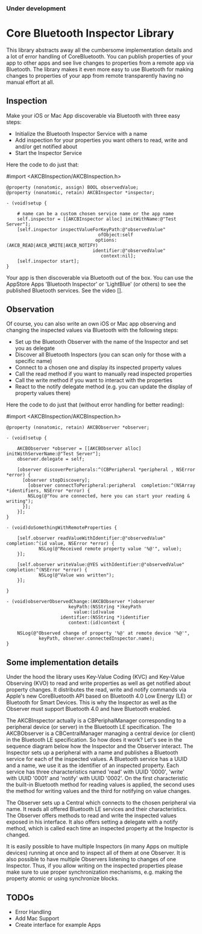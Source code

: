 ### Under development

# Core Bluetooth Inspector Library

This library abstracts away all the cumbersome implementation details and a lot of error handling of CoreBluetooth. You can publish properties of your app to other apps and see live changes to properties from a remote app via Bluetooth. The library makes it even more easy to use Bluetooth for making changes to properties of your app from remote transparently having no manual effort at all.

## Inspection

Make your iOS or Mac App discoverable via Bluetooth with three easy steps:

   * Initialize the Bluetooth Inspector Service with a name
   * Add inspection for your properties you want others to read, write and and/or get notified about
   * Start the Inspector Service

Here the code to do just that:

  #import &lt;AKCBInspection/AKCBInspection.h&gt;

	@property (nonatomic, assign) BOOL observedValue;
	@property (nonatomic, retain) AKCBInspector *inspector;

	- (void)setup {

		# name can be a custom chosen service name or the app name
    	self.inspector = [[AKCBInspector alloc] initWithName:@"Test Server"];
	    [self.inspector inspectValueForKeyPath:@"observedValue"
    	                              ofObject:self
                                     options:(AKCB_READ|AKCB_WRITE|AKCB_NOTIFY)
        	                        identifier:@"observedValue"
            	                       context:nil];
	    [self.inspector start];
	}

Your app is then discoverable via Bluetooth out of the box. You can use the AppStore Apps 'Bluetooth Inspector' or 'LightBlue' (or others) to see the published Bluetooth services. See the video [].

## Observation

Of course, you can also write an own iOS or Mac app observing and changing the inspected values via Bluetooth with the following steps:

   * Set up the Bluetooth Observer with the name of the Inspector and set you as delegate
   * Discover all Bluetooth Inspectors (you can scan only for those with a specific name)
   * Connect to a chosen one and display its inspected property values
   * Call the read method if you want to manually read inspected properties
   * Call the write method if you want to interact with the properties
   * React to the notify delegate method (e.g. you can update the display of property values there)

Here the code to do just that (without error handling for better reading):

  #import &lt;AKCBInspection/AKCBInspection.h&gt;

	@property (nonatomic, retain) AKCBObserver *observer;

	- (void)setup {

	    AKCBObserver *observer = [[AKCBObserver alloc] initWithServerName:@"Test Server"];
    	observer.delegate = self;

	    [observer discoverPeripherals:^(CBPeripheral *peripheral , NSError *error) {
          [observer stopDiscovery];
	        [observer connectToPeripheral:peripheral  completion:^(NSArray *identifiers, NSError *error) {
            NSLog(@"You are connected, here you can start your reading & writing");
          }];
	    }];
	}

	- (void)doSomethingWithRemoteProperties {

	    [self.observer readValueWithIdentifier:@"observedValue" completion:^(id value, NSError *error) {
        		NSLog(@"Received remote property value '%@'", value);
	    }];

	    [self.observer writeValue:@YES withIdentifier:@"observedValue" completion:^(NSError *error) {
         		NSLog(@"Value was written");
    	}];

	}

	- (void)observerObservedChange:(AKCBObserver *)observer
    	                   keyPath:(NSString *)keyPath
        	                 value:(id)value
            	        identifier:(NSString *)identifier
                	       context:(id)context {
	    
	    NSLog(@"Observed change of property '%@' at remote device '%@'",
				keyPath, observer.connectedInspector.name);
	}


## Some implementation details

Under the hood the library uses Key-Value Coding (KVC) and Key-Value Observing (KVO) to read and write properties as well as get notified about property changes. It distributes the read, write and notify commands via Apple's new CoreBluetooth API based on Bluetooth 4.0 Low Energy (LE) or Bluetooth for Smart Devices. This is why the Inspector as well as the Observer must support Bluetooth 4.0 and have Bluetooth enabled.

The AKCBInspector actually is a CBPeriphalManager corresponding to a peripheral device (or server) in the Bluetooth LE specification. The AKCBObserver is a CBCentralManager managing a central device (or client) in the Bluetooth LE specification. So how does it work? Let's see in the sequence diagram below how the Inspector and the Observer interact.
The Inspector sets up a peripheral with a name and publishes a Bluetooth service for each of the inspected values. A Bluetooth service has a UUID and a name, we use it as the identifier of an inspected property. Each service has three characteristics named 'read' with UUID '0000', 'write' with UUID '0001' and 'notify' with UUID '0002'. On the first characteristic the built-in Bluetooth method for reading values is applied, the second uses the method for writing values and the third for notifying on value changes.

The Observer sets up a Central which connects to the chosen peripheral via name. It reads all offered Bluetooth LE services and their characteristics. The Observer offers methods to read and write the inspected values exposed in his interface. It also offers setting a delegate with a notify method, which is called each time an inspected property at the Inspector is changed.

It is easily possible to have multiple Inspectors (in many Apps on multiple devices) running at once and to inspect all of them at one Observer. It is also possible to have multiple Observers listening to changes of one Inspector. Thus, if you allow writing on the inspected properties please make sure to use proper synchronization mechanisms, e.g. making the property atomic or using synchronize blocks.

## TODOs

   * Error Handling
   * Add Mac Support
   * Create interface for example Apps
